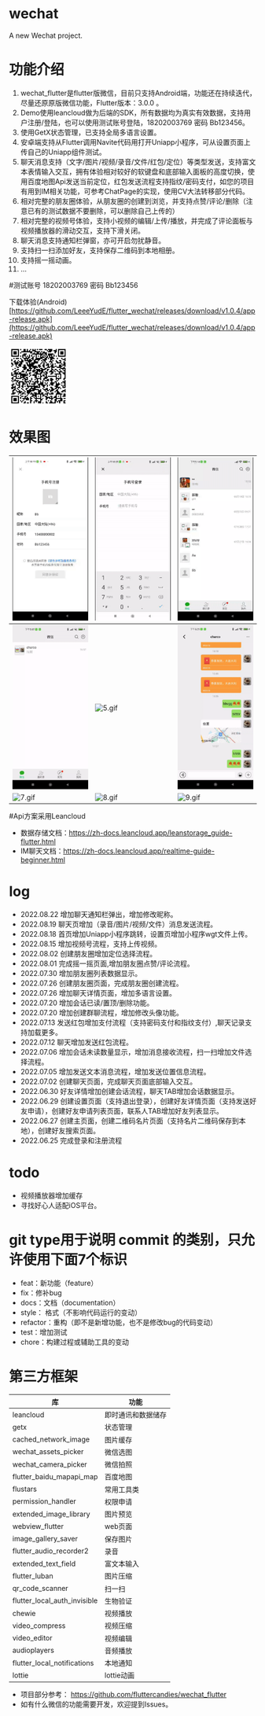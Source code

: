 # wechat

A new Wechat project.

# 功能介绍
1. wechat_flutter是flutter版微信，目前只支持Android端，功能还在持续迭代，尽量还原原版微信功能，Flutter版本：3.0.0 。
2. Demo使用leancloud做为后端的SDK，所有数据均为真实有效数据，支持用户注册/登陆，也可以使用测试账号登陆，18202003769 密码 Bb123456。
3. 使用GetX状态管理，已支持全局多语言设置。
4. 安卓端支持从Flutter调用Navite代码用打开Uniapp小程序，可从设置页面上传自己的Uniapp组件测试。
5. 聊天消息支持（文字/图片/视频/录音/文件/红包/定位）等类型发送，支持富文本表情输入交互，拥有体验相对较好的软键盘和底部输入面板的高度切换，使用百度地图Api发送当前定位，红包发送流程支持指纹/密码支付，如您的项目有用到IM相关功能，可参考ChatPage的实现，使用CV大法转移部分代码。
6. 相对完整的朋友圈体验，从朋友圈的创建到浏览，并支持点赞/评论/删除（注意已有的测试数据不要删除，可以删除自己上传的）
7. 相对完整的视频号体验，支持小视频的编辑/上传/播放，并完成了评论面板与视频播放器的滑动交互，支持下滑关闭。
8. 聊天消息支持通知栏弹窗，亦可开启勿扰静音。
9. 支持扫一扫添加好友，支持保存二维码到本地相册。
10. 支持摇一摇动画。
11. ...

#测试账号 18202003769 密码 Bb123456

下载体验(Android)
[https://github.com/LeeeYudE/flutter_wechat/releases/download/v1.0.4/app-release.apk](https://github.com/LeeeYudE/flutter_wechat/releases/download/v1.0.4/app-release.apk)

<img src="screenshot/qrcode.png" style="zoom:30%;" />

# 效果图

| ![1.gif](https://github.com/LeeeYudE/flutter_wechat/blob/master/screenshot/screenshot0.gif)            | ![2.gif](https://github.com/LeeeYudE/flutter_wechat/blob/master/screenshot/screenshot1.gif)           | ![3.gif](https://github.com/LeeeYudE/flutter_wechat/blob/master/screenshot/screenshot9.gif)          |
|--------------------------------------------------------------------------------------------------------|-------------------------------------------------------------------------------------------------------|------------------------------------------------------------------------------------------------------|
| ![4.gif](https://github.com/LeeeYudE/flutter_wechat/blob/master/screenshot/screenshot3.gif)            | ![5.gif](https://github.com/LeeeYudE/flutter_wechat/blob/master/screenshot/screenshot4.gif)           | ![6.gif](https://github.com/LeeeYudE/flutter_wechat/blob/master/screenshot/screenshot5.gif)          |
| ![7.gif](https://github.com/LeeeYudE/flutter_wechat/blob/master/screenshot/screenshot6.gif)            | ![8.gif](https://github.com/LeeeYudE/flutter_wechat/blob/master//screenshot/screenshot7.gif)          | ![9.gif](https://github.com/LeeeYudE/flutter_wechat/blob/master/screenshot/screenshot8.gif)          |


#Api方案采用Leancloud
* 数据存储文档：https://zh-docs.leancloud.app/leanstorage_guide-flutter.html
* IM聊天文档：https://zh-docs.leancloud.app/realtime-guide-beginner.html

# log
* 2022.08.22 增加聊天通知栏弹出，增加修改昵称。
* 2022.08.19 聊天页增加（录音/图片/视频/文件）消息发送流程。
* 2022.08.18 首页增加Uniapp小程序跳转，设置页增加小程序wgt文件上传。
* 2022.08.15 增加视频号流程，支持上传视频。
* 2022.08.02 创建朋友圈增加定位选择流程。
* 2022.08.01 完成摇一摇页面,增加朋友圈点赞/评论流程。
* 2022.07.30 增加朋友圈列表数据显示。
* 2022.07.26 创建朋友圈页面，完成朋友圈创建流程。
* 2022.07.26 增加聊天详情页面，增加多语言设置。
* 2022.07.20 增加会话已读/置顶/删除功能。
* 2022.07.20 增加创建群聊流程，增加修改头像功能。
* 2022.07.13 发送红包增加支付流程（支持密码支付和指纹支付）,聊天记录支持加载更多。
* 2022.07.12 聊天增加发送红包流程。
* 2022.07.06 增加会话未读数量显示，增加消息接收流程，扫一扫增加文件选择流程。
* 2022.07.05 增加发送文本消息流程，增加发送位置信息流程。
* 2022.07.02 创建聊天页面，完成聊天页面底部输入交互。 
* 2022.06.30 好友详情增加创建会话流程，聊天TAB增加会话数据显示。
* 2022.06.29 创建设置页面（支持退出登录），创建好友详情页面（支持发送好友申请），创建好友申请列表页面，联系人TAB增加好友列表显示。
* 2022.06.27 创建主页面，创建二维码名片页面（支持名片二维码保存到本地），创建好友搜索页面。
* 2022.06.25 完成登录和注册流程

# todo
* 视频播放器增加缓存
* 寻找好心人适配iOS平台。

# git type用于说明 commit 的类别，只允许使用下面7个标识
* feat：新功能（feature）
* fix：修补bug
* docs：文档（documentation）
* style： 格式（不影响代码运行的变动）
* refactor：重构（即不是新增功能，也不是修改bug的代码变动）
* test：增加测试
* chore：构建过程或辅助工具的变动

# 第三方框架

| 库                            | 功能        |
|------------------------------|-----------|
| leancloud                    | 即时通讯和数据储存 |
| getx                         | 状态管理      |
| cached_network_image         | 图片缓存      |
| wechat_assets_picker         | 微信选图      |
| wechat_camera_picker         | 微信拍照      |
| flutter_baidu_mapapi_map     | 百度地图      |
| flustars                     | 常用工具类     |
| permission_handler           | 权限申请      |
| extended_image_library       | 图片预览      |
| webview_flutter              | web页面     |
| image_gallery_saver          | 保存图片      |
| flutter_audio_recorder2      | 录音        |
| extended_text_field          | 富文本输入     |
| flutter_luban                | 图片压缩      |
| qr_code_scanner              | 扫一扫       |
| flutter_local_auth_invisible | 生物验证      |
| chewie                       | 视频播放      |
| video_compress               | 视频压缩      |
| video_editor                 | 视频编辑      |
| audioplayers                 | 音频播放      |
| flutter_local_notifications  | 本地通知      |
| lottie                       | lottie动画  |

* 项目部分参考： https://github.com/fluttercandies/wechat_flutter
* 如有什么微信的功能需要开发，欢迎提到Issues。

